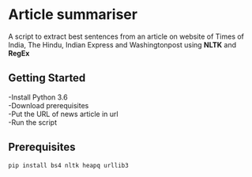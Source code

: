 # Article summariser 
A script to extract best sentences from an article on website of Times of India, The Hindu, Indian Express and Washingtonpost using **NLTK** and **RegEx**     

## Getting Started

  
  
-Install Python 3.6   
-Download prerequisites  
-Put the URL of news article in url   
-Run the script  


## Prerequisites   

```
pip install bs4 nltk heapq urllib3    